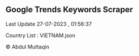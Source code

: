 

## Google Trends Keywords Scraper 
 
Last Update 27-07-2023 , 01:56:37

Country List :
VIETNAM.json



© Abdul Muttaqin 
